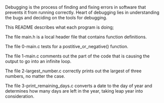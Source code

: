 Debugging is the process of finding and fixing errors in software that prevents it from running correctly. 
Heart of debugging lies in understanding the bugs and deciding on the tools for debugging.

This README describes what each program is doing;

The file main.h is a local header file that contains function definitions.

The file 0-main.c tests for a postitive_or_negative() function.

The file 1-main.c comments out the part of the code that is causing the output to go into an infinite loop.

The file 2-largest_number.c correctly prints out the largest of three numbers, no matter the case.

The file 3-print_remaining_days.c converts a date to the day of year and determines how many days are left in the year, taking leap year into consideration.
